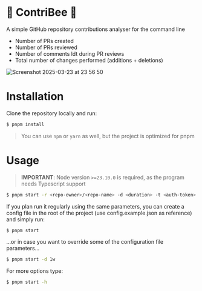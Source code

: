 # 🐝 ContriBee 🐝

A simple GitHub repository contributions analyser for the command line

- Number of PRs created
- Number of PRs reviewed
- Number of comments ldt during PR reviews
- Total number of changes performed (additions + deletions)


![Screenshot 2025-03-23 at 23 56 50](https://github.com/user-attachments/assets/11066999-e36b-4957-9809-8ded0f592ee8)


# Installation

Clone the repository locally and run:

```bash
$ pnpm install
```

> You can use `npm` or `yarn` as well, but the project is optimized for pnpm

# Usage

> **IMPORTANT**: Node version `>=23.10.0` is required, as the program needs Typescript support

```bash
$ pnpm start -r <repo-owner>/<repo-name> -d <duration> -t <auth-token> -c <username1, username2>
```

If you plan run it regularly using the same parameters, you can create a config file in the root of the project (use config.example.json as reference) and simply run:

```bash
$ pnpm start
```

...or in case you want to override some of the configuration file parameters...

```bash
$ pnpm start -d 1w
```

For more options type:

```bash
$ pnpm start -h
```
